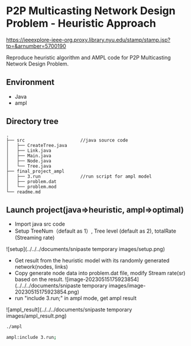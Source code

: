 # P2P Multicasting Network Design Problem - Heuristic Approach
https://ieeexplore-ieee-org.proxy.library.nyu.edu/stamp/stamp.jsp?tp=&arnumber=5700190

Reproduce heuristic algorithm and AMPL code for P2P Multicasting Network Design Problem.

## Environment
* Java
* ampl

## Directory tree
```
.
├── src           			//java source code
│   ├── CreateTree.java
│   ├── Link.java
│   ├── Main.java
│   ├── Node.java
│   └── Tree.java
├── final_project_ampl
│   ├── 3.run        		//run script for ampl model
│   ├── problem.dat	 		
│   └── problem.mod		
└── readme.md
```

## Launch project(java=>heuristic, ampl=>optimal)

-   Import java src code
-   Setup TreeNum（default as 1）, Tree level (default as 2), totalRate (Streaming rate)

![setup](../../../documents/snipaste temporary images/setup.png)

-   Get result from the heuristic model with its randomly generated network(nodes, links)
-   Copy generate node data into problem.dat file, modify Stream rate(sr) based on the result.
    ![image-20230515175923854](../../../documents/snipaste temporary images/image-20230515175923854.png)
-   run "include 3.run;" in ampl mode, get ampl result

![ampl_result](../../../documents/snipaste temporary images/ampl_result.png)

```bash
./ampl

ampl:include 3.run;
```


